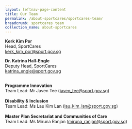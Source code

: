 ```yaml
---
layout: leftnav-page-content
title: Our Team
permalink: /about-sportcares/sportcares-team/
breadcrumb: sportcares team
collection_name: about-sportcares
---
```


<B>Kerk Kim Por</B>
<BR>Head, SportCares 
<BR><kerk_kim_por@sport.gov.sg>

<B>Dr. Katrina Hall-Engle</B>
<BR>Deputy Head, SportCares 
<BR><katrina_engle@sport.gov.sg>
  
<BR> <B>Programme Innovation</B>
<BR> Team Lead: Mr Javen Tee (<javen_tee@sport.gov.sg>)
<BR>
<BR> <B>Disability & Inclusion</B>
<BR> Team Lead: Ms Lau Kim Lan (<lau_kim_lan@sport.gov.sg>)
<BR>
<BR><B>Master Plan Secretariat and Communities of Care</B>
<BR> Team Lead: Ms Miruna Ranjan (<miruna_ranjan@sport.gov.sg>)
